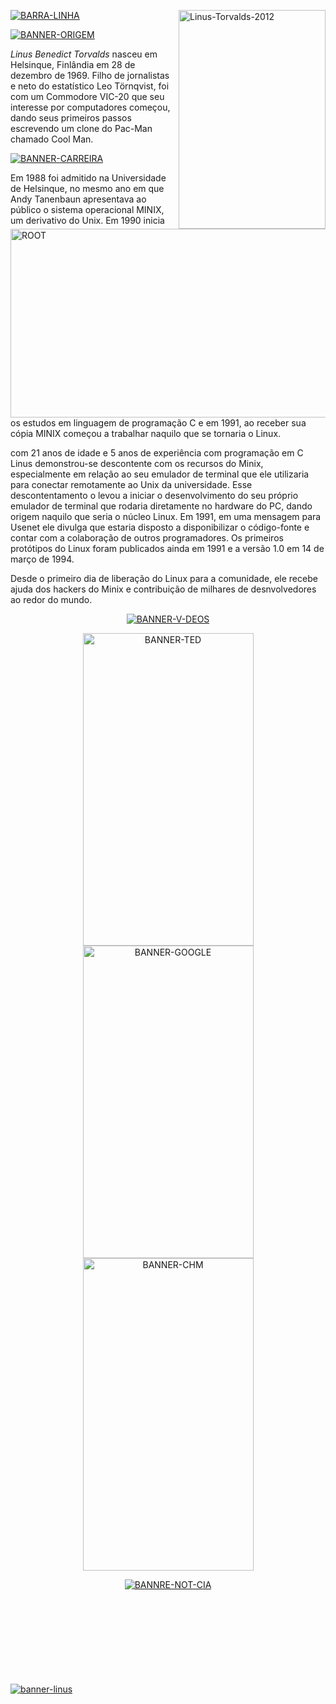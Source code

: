 <a href='https://postimg.cc/Xr9mHsDM'><img src='https://i.postimg.cc/wjrzBPXB/Linus-Torvalds-2012.webp' height="350px" width="235,16px" align="right" alt='Linus-Torvalds-2012'/> 

<a href='https://postimages.org/'><img src='https://i.postimg.cc/vBzrdCjP/ROOT.png' height="302px" width="700px" align="left" alt='ROOT'/></a>
  
<a href='https://postimg.cc/N9pJHVCt'><img src='https://i.postimg.cc/x8SWWVKX/BARRA-LINHA.png' border='0' alt='BARRA-LINHA'/></a>



<a href='https://postimg.cc/DS82JP8t'><img src='https://i.postimg.cc/fRvkPHZT/BANNER-ORIGEM.png' border='0' alt='BANNER-ORIGEM'/></a>


<i>Linus Benedict Torvalds</i> nasceu em Helsinque, Finlândia em
28 de dezembro de 1969. Filho de jornalistas e neto do estatístico
Leo Törnqvist, foi com um Commodore VIC-20 que seu interesse por
computadores começou, dando seus primeiros passos escrevendo um 
clone do Pac-Man chamado Cool Man.


<a href='https://postimg.cc/N2QxpxV4'><img src='https://i.postimg.cc/SRMtQTfw/BANNER-CARREIRA.png' border='0' alt='BANNER-CARREIRA'/></a>


Em 1988 foi admitido na Universidade de Helsinque, no mesmo ano
em que Andy Tanenbaun apresentava ao público o sistema 
operacional MINIX, um derivativo do Unix. Em 1990 inicia os estudos
em linguagem de programação C e em 1991, ao receber sua cópia MINIX
começou a trabalhar naquilo que se tornaria o Linux.

com 21 anos de idade e 5 anos de experiência com programação em C
Linus demonstrou-se descontente com os recursos do Minix, especialmente
em relação ao seu emulador de terminal que ele utilizaria para conectar
remotamente ao Unix da universidade. Esse descontentamento o levou
a iniciar o desenvolvimento do seu próprio emulador de terminal 
que rodaria diretamente no hardware do PC, dando origem naquilo
que seria o núcleo Linux. Em 1991, em uma mensagem para Usenet
ele divulga que estaria disposto a disponibilizar o código-fonte
e contar com a colaboração de outros programadores. Os primeiros
protótipos do Linux foram publicados ainda em 1991 e a versão
1.0 em 14 de março de 1994.

Desde o primeiro dia de liberação do Linux para a comunidade, ele recebe ajuda dos 
hackers do Minix e contribuição de milhares de desnvolvedores ao
redor do mundo.


<p align='center'>
<a href='https://postimg.cc/cvYNnRqH'><img src='https://i.postimg.cc/YCD2TRb1/BANNER-V-DEOS.png' alt='BANNER-V-DEOS'/></a>

<p align='center'>
<a href='https://youtu.be/o8NPllzkFhE'><img src='https://i.postimg.cc/TwyktVd3/BANNER-TED.png' height="500px" width="273,84px" alt='BANNER-TED'/></a><a href='https://youtu.be/4XpnKHJAok8'><img src='https://i.postimg.cc/fLKBH5dm/BANNER-GOOGLE.png' height="500px" width="273,84px" alt='BANNER-GOOGLE'/></a><a href='https://youtu.be/WVTWCPoUt8w'><img src='https://i.postimg.cc/631Xvpyk/BANNER-CHM.png' height="500px" width="273,84px" alt='BANNER-CHM'/></a>

<p align='center'>
<a href='https://postimg.cc/SXd8mzxT'><img src='https://i.postimg.cc/LXKVBtKp/BANNRE-NOT-CIA.png' alt='BANNRE-NOT-CIA'/></a>

<br><br><br><br><br><br><br><br><a href='https://postimg.cc/rDg7WQnq'><img src='https://i.postimg.cc/rpLTBH5R/banner-linus.png' alt='banner-linus'/></a>
